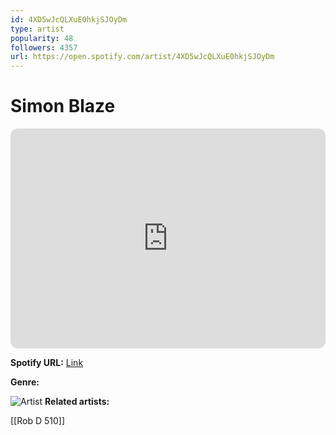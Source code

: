 ```yaml
---
id: 4XD5wJcQLXuE0hkjSJOyDm
type: artist
popularity: 48
followers: 4357
url: https://open.spotify.com/artist/4XD5wJcQLXuE0hkjSJOyDm
---
```

# Simon Blaze

<iframe style="border-radius:12px" src="https://open.spotify.com/embed/artist/4XD5wJcQLXuE0hkjSJOyDm" width="100%" height="352" frameBorder="0" allowfullscreen="" allow="autoplay; clipboard-write; encrypted-media; fullscreen; picture-in-picture" loading="lazy"></iframe>

**Spotify URL:** [Link](https://open.spotify.com/artist/4XD5wJcQLXuE0hkjSJOyDm)

**Genre:** 

![Artist](https://i.scdn.co/image/ab6761610000e5eb961a4e2fbc38721ec1d74470)
**Related artists:**

[[Rob D 510]]
